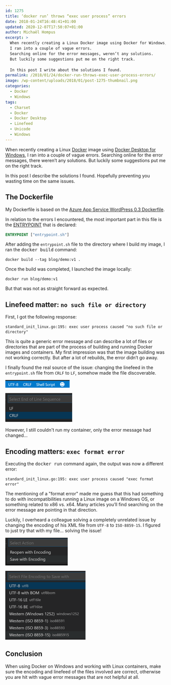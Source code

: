 ```yaml
---
id: 1275
title: ‘docker run’ throws “exec user process” errors
date: 2018-01-24T16:48:41+01:00
updated: 2020-12-07T17:50:07+01:00
author: Michaël Hompus
excerpt: >
  When recently creating a Linux Docker image using Docker for Windows,
  I ran into a couple of vague errors.
  Searching online for the error messages, weren’t any solutions.
  But luckily some suggestions put me on the right track.

  In this post I write about the solutions I found.
permalink: /2018/01/24/docker-run-throws-exec-user-process-errors/
image: /wp-content/uploads/2018/01/post-1275-thumbnail.png
categories:
  - Docker
  - Windows
tags:
  - Charset
  - Docker
  - Docker Desktop
  - Linefeed
  - Unicode
  - Windows
---
```


When recently creating a Linux [Docker](https://www.docker.com/) image using
[Docker Desktop for Windows](https://docs.docker.com/docker-for-windows/),
I ran into a couple of vague errors.
Searching online for the error messages, there weren’t any solutions.
But luckily some suggestions put me on the right track.

In this post I describe the solutions I found.
Hopefully preventing you wasting time on the same issues.

<!--more-->

## The Dockerfile

My Dockerfile is based on the [Azure App Service WordPress 0.3 Dockerfile](https://github.com/Azure-App-Service/apps/blob/master/Wordpress/0.3/Dockerfile).

In relation to the errors I encountered, the most important part in this file is the [ENTRYPOINT](https://docs.docker.com/engine/reference/builder/#entrypoint) that is declared:

```dockerfile
ENTRYPOINT ["entrypoint.sh"]
```

After adding the `entrypoint.sh` file to the directory where I build my image, I ran the <kbd>docker build</kbd> command:

```shell title="Docker"
docker build --tag blog/demo:v1 .
```

Once the build was completed, I launched the image locally:

```shell title="Docker"
docker run blog/demo:v1
```

But that was not as straight forward as expected.

## Linefeed matter: `no such file or directory`

First, I got the following response:

```plain
standard_init_linux.go:195: exec user process caused "no such file or directory"
```

This is quite a generic error message and can describe a lot of files or directories that are part of the process of building and running Docker images and containers.
My first impression was that the image building was not working correctly.
But after a lot of rebuilds, the error didn’t go away.

I finally found the real source of the issue: changing the linefeed in the `entrypoint.sh` file from `CRLF` to `LF`, somehow made the file discoverable.

![Visual Studio Code showing CRLF in the status bar](/wp-content/uploads/2018/01/visual-studio-code-showing-crlf.png "Visual Studio Code showing CRLF in the status bar")

![Changing the linefeed option in Visual Studio Code](/wp-content/uploads/2018/01/visual-studio-code-changing-linefeed.png "Changing the linefeed option")

However, I still couldn't run my container, only the error message had changed…

## Encoding matters: `exec format error`

Executing the <kbd>docker run</kbd> command again, the output was now a different error:

```plain
standard_init_linux.go:195: exec user process caused "exec format error"
```

The mentioning of a "format error" made me guess that this had something to do with incompatibilities running a Linux image on a Windows OS, or something related to x86 vs. x64. Many articles you’ll find searching on the error message are pointing in that direction.

Luckily, I overheard a colleague solving a completely unrelated issue by changing the encoding of his XML file from `UTF-8` to `ISO-8859-15`.
I figured to just try that with my file… solving the issue!

![Save the file with encoding dialog in Visual Studio Code](/wp-content/uploads/2018/01/visual-studio-code-save-with-reencoding.png "Save the file with encoding")

![Select the file encoding dialog in Visual Studio Code](/wp-content/uploads/2018/01/visual-studio-code-select-encoding.png "Select the file encoding")

## Conclusion

When using Docker on Windows and working with Linux containers,
make sure the encoding and linefeed of the files involved are correct,
otherwise you are hit with vague error messages that are not helpful at all.
